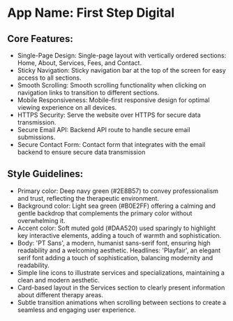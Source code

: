 # **App Name**: First Step Digital

## Core Features:

- Single-Page Design: Single-page layout with vertically ordered sections: Home, About, Services, Fees, and Contact.
- Sticky Navigation: Sticky navigation bar at the top of the screen for easy access to all sections.
- Smooth Scrolling: Smooth scrolling functionality when clicking on navigation links to transition to different sections.
- Mobile Responsiveness: Mobile-first responsive design for optimal viewing experience on all devices.
- HTTPS Security: Serve the website over HTTPS for secure data transmission.
- Secure Email API: Backend API route to handle secure email submissions.
- Secure Contact Form: Contact form that integrates with the email backend to ensure secure data transmission

## Style Guidelines:

- Primary color: Deep navy green (#2E8B57) to convey professionalism and trust, reflecting the therapeutic environment.
- Background color: Light sea green (#B0E2FF) offering a calming and gentle backdrop that complements the primary color without overwhelming it.
- Accent color: Soft muted gold (#DAA520) used sparingly to highlight key interactive elements, adding a touch of warmth and sophistication.
- Body: 'PT Sans', a modern, humanist sans-serif font, ensuring high readability and a welcoming aesthetic. Headlines: 'Playfair', an elegant serif font adding a touch of sophistication, balancing modernity and readability.
- Simple line icons to illustrate services and specializations, maintaining a clean and modern aesthetic.
- Card-based layout in the Services section to clearly present information about different therapy areas.
- Subtle transition animations when scrolling between sections to create a seamless and engaging user experience.
